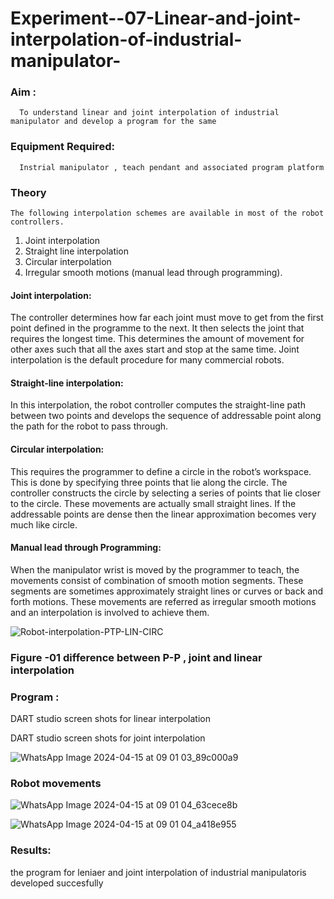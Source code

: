 # Experiment--07-Linear-and-joint-interpolation-of-industrial-manipulator-

### Aim :
      To understand linear and joint interpolation of industrial manipulator and develop a program for the same 
      
### Equipment Required: 
      Instrial manipulator , teach pendant and associated program platform 
      
### Theory 
    The following interpolation schemes are available in most of the robot controllers.
1. Joint interpolation
2. Straight line interpolation
3. Circular interpolation
4. Irregular smooth motions (manual lead through programming).
#### Joint interpolation: 
The controller determines how far each joint must move to get from the first point defined in the programme to the next. It then selects the joint that
requires the longest time. This determines the amount of movement for other axes such that all the axes start and stop at the same time. Joint interpolation is the default procedure for many commercial robots.

#### Straight-line interpolation: 
In this interpolation, the robot controller computes the straight-line path between two points and develops the sequence of addressable point along the path for the robot to pass through.

#### Circular interpolation: 
This requires the programmer to define a circle in the
robot’s workspace. This is done by specifying three points that lie along the circle. The controller constructs the circle by selecting a series of points that lie closer to the circle. These movements are actually small straight lines. If the addressable points are dense then the linear approximation becomes very much like circle.


#### Manual lead through Programming: 
When the manipulator wrist is moved by the programmer to teach, the movements consist of combination of smooth motion segments. These segments are sometimes approximately straight lines or curves or back and forth motions. These movements are referred as irregular smooth motions and an interpolation is involved to achieve them.




![Robot-interpolation-PTP-LIN-CIRC](https://user-images.githubusercontent.com/36288975/201615171-d0886aaa-8220-4b0c-8a1d-3d8a5c69c76a.png)

### Figure -01 difference between P-P , joint and linear interpolation 


### Program : 
DART studio screen shots for linear interpolation 









DART studio screen shots for joint interpolation 



![WhatsApp Image 2024-04-15 at 09 01 03_89c000a9](https://github.com/vishnukayyala/Experiment--07-Linear-and-joint-interpolation-of-industrial-manipulator-/assets/151489368/588880b5-178b-47aa-b421-cb4f9329356f)






### Robot movements 


![WhatsApp Image 2024-04-15 at 09 01 04_63cece8b](https://github.com/vishnukayyala/Experiment--07-Linear-and-joint-interpolation-of-industrial-manipulator-/assets/151489368/e7df1b30-b0f6-4991-9d4e-b171cb719c52)




![WhatsApp Image 2024-04-15 at 09 01 04_a418e955](https://github.com/vishnukayyala/Experiment--07-Linear-and-joint-interpolation-of-industrial-manipulator-/assets/151489368/6fddff5a-3294-45ea-a534-08f8aed19042)










### Results:  
the program for leniaer and joint interpolation of industrial manipulatoris developed succesfully
